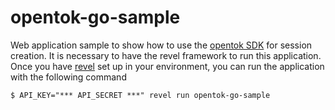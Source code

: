 opentok-go-sample
=================

Web application sample to show how to use the [opentok SDK](https://github.com/eauge/opentok)
for session creation. It is necessary to have the revel framework to run this application. Once you have  [revel](http://revel.github.io/) set up in your environment, you can run the application with the following command

  ```
  $ API_KEY="*** API_SECRET ***" revel run opentok-go-sample
  ```
